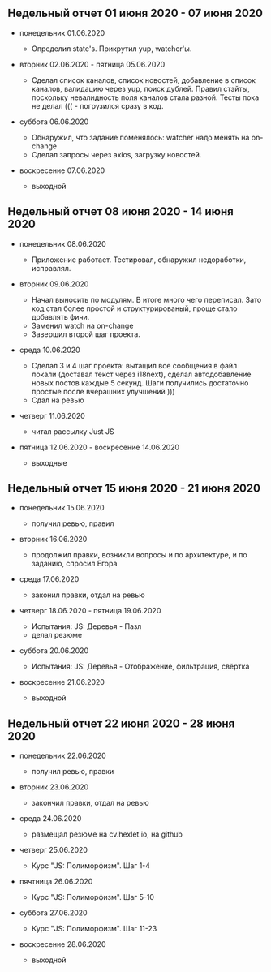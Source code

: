 
## Недельный отчет 01 июня 2020 - 07 июня 2020
* понедельник 01.06.2020
    * Определил state's. Прикрутил yup, watcher'ы.

* вторник 02.06.2020 - пятница 05.06.2020
    * Сделал список каналов, список новостей, добавление в список каналов, валидацию через yup, поиск дублей. Правил стэйты, поскольку невалидность поля каналов стала разной. Тесты пока не делал ((( - погрузился сразу в код.
    
* суббота 06.06.2020
    * Обнаружил, что задание поменялось: watcher надо менять на on-change
    * Сделал запросы через axios, загрузку новостей.

* воскресение 07.06.2020
   * выходной
   
## Недельный отчет 08 июня 2020 - 14 июня 2020
* понедельник 08.06.2020
    * Приложение работает. Тестировал, обнаружил недоработки, исправлял.
    
* вторник 09.06.2020
   * Начал выносить по модулям. В итоге много чего переписал. Зато код стал более простой и структурированый, проще стало добавлять фичи.
   * Заменил watch на on-change
   * Завершил второй шаг проекта.
   
* среда 10.06.2020
   * Сделал 3 и 4 шаг проекта: вытащил все сообщения в файл локали (доставал текст через i18next), сделал автодобавление новых постов каждые 5 секунд. Шаги получились достаточно простые после вчерашних улучшений ))) 
   * Сдал на ревью
   
* четверг 11.06.2020
   * читал рассылку Just JS
   
* пятница 12.06.2020 - воскресение 14.06.2020
   * выходные
   
## Недельный отчет 15 июня 2020 - 21 июня 2020
* понедельник 15.06.2020
   * получил ревью, правил
 
* вторник 16.06.2020
   * продолжил правки, возникли вопросы и по архитектуре, и по заданию, спросил Егора
   
* среда 17.06.2020
   * законил правки, отдал на ревью

* четверг 18.06.2020 - пятница 19.06.2020
   * Испытания: JS: Деревья - Пазл
   * делал резюме
   
* суббота 20.06.2020
   * Испытания: JS: Деревья - Отображение, фильтрация, свёртка


* воскресение 21.06.2020
   * выходной
   
## Недельный отчет 22 июня 2020 - 28 июня 2020
* понедельник 22.06.2020
   * получил ревью, правки
   
* вторник 23.06.2020
   * закончил правки, отдал на ревью
   
* среда 24.06.2020
   * размещал резюме на cv.hexlet.io, на github
   
* четверг 25.06.2020
   * Курс "JS: Полиморфизм". Шаг 1-4
   
* пячтница 26.06.2020
   * Курс "JS: Полиморфизм". Шаг 5-10
   
* суббота 27.06.2020
   * Курс "JS: Полиморфизм". Шаг 11-23
   
* воскресение 28.06.2020
   * выходной
   
